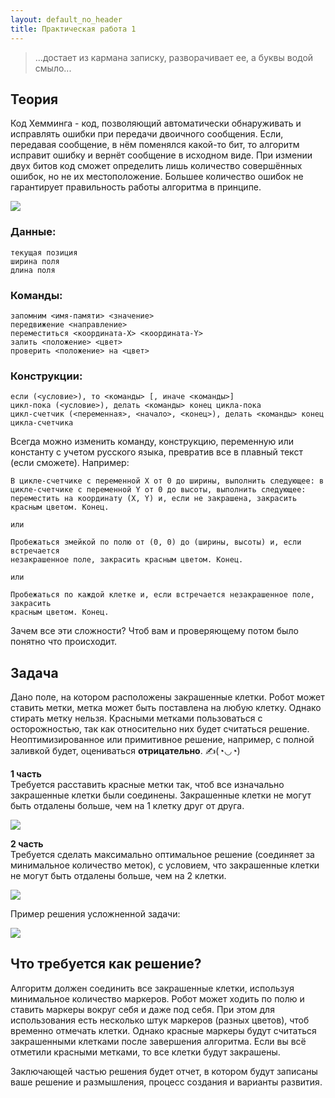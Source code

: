 ```yaml
---
layout: default_no_header
title: Практическая работа 1
---
```


> ...достает из кармана записку, разворачивает ее, а буквы водой смыло...

## Теория

Код Хемминга - код, позволяющий автоматически обнаруживать и исправлять ошибки при передачи двоичного сообщения. Если, передавая сообщение, в нём поменялся какой-то бит, то алгоритм исправит ошибку и вернёт сообщение в исходном виде. При измении двух битов код сможет определить лишь количество совершённых ошибок, но не их местоположение. Большее количество ошибок не гарантирует правильность работы алгоритма в принципе.

<img class="img-small" src="{{site.baseurl}}/resources/labs/lab-1/01_simple.png">

### Данные:

```
текущая позиция
ширина поля
длина поля
```

### Команды:

```
запомним <имя-памяти> <значение>
передвижение <направление>
переместиться <координата-X> <координата-Y>
залить <положение> <цвет>
проверить <положение> на <цвет>
```

### Конструкции:

```
если (<условие>), то <команды> [, иначе <команды>]
цикл-пока (<условие>), делать <команды> конец цикла-пока
цикл-счетчик (<переменная>, <начало>, <конец>), делать <команды> конец цикла-счетчика
```

Всегда можно изменить команду, конструкцию, переменную или константу с учетом русского языка, превратив все в плавный текст (если сможете). Например:

```
В цикле-счетчике с переменной X от 0 до ширины, выполнить следующее: в 
цикле-счетчике с переменной Y от 0 до высоты, выполнить следующее: 
переместить на координату (X, Y) и, если не закрашена, закрасить 
красным цветом. Конец.

или

Пробежаться змейкой по полю от (0, 0) до (ширины, высоты) и, если встречается 
незакрашенное поле, закрасить красным цветом. Конец.

или

Пробежаться по каждой клетке и, если встречается незакрашенное поле, закрасить 
красным цветом. Конец.
```

Зачем все эти сложности? Чтоб вам и проверяющему потом было понятно что происходит.

## Задача

Дано поле, на котором расположены закрашенные клетки. Робот может ставить метки, метка может быть поставлена на любую клетку. Однако стирать метку нельзя. Красными метками пользоваться с осторожностью, так как относительно них будет считаться решение. Неоптимизированное или примитивное решение, например, с полной заливкой будет, оцениваться **отрицательно**. ✍(◔◡◔)

**1 часть**  
Требуется расставить красные метки так, чтоб все изначально закрашенные клетки были соединены. Закрашенные клетки не могут быть отдалены больше, чем на 1 клетку друг от друга.

<img class="img-small" src="{{site.baseurl}}/resources/labs/lab-1/02_simple_solution.png">

**2 часть**  
Требуется сделать максимально оптимальное решение (соединяет за минимальное количество меток), с условием, что закрашенные клетки не могут быть отдалены больше, чем на 2 клетки.

<img class="img-small" src="{{site.baseurl}}/resources/labs/lab-1/03_hard.png">

Пример решения усложненной задачи:

<img class="img-small" src="{{site.baseurl}}/resources/labs/lab-1/04_hard_solution.png">

## Что требуется как решение?

Алгоритм должен соединить все закрашенные клетки, используя минимальное количество маркеров. Робот может ходить по полю и ставить маркеры вокруг себя и даже под себя. При этом для использования есть несколько штук маркеров (разных цветов), чтоб временно отмечать клетки. Однако красные маркеры будут считаться закрашенными клетками после завершения алгоритма. Если вы всё отметили красными метками, то все клетки будут закрашены. 

Заключающей частью решения будет отчет, в котором будут записаны ваше решение и размышления, процесс создания и варианты развития.
